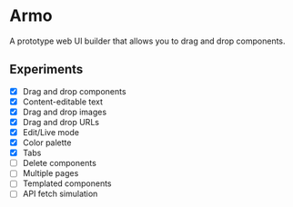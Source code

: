 # Armo

A prototype web UI builder that allows you to drag and drop components.

## Experiments

* [x] Drag and drop components
* [x] Content-editable text
* [x] Drag and drop images
* [x] Drag and drop URLs
* [x] Edit/Live mode
* [x] Color palette
* [x] Tabs
* [ ] Delete components
* [ ] Multiple pages
* [ ] Templated components
* [ ] API fetch simulation
